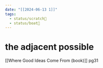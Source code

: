 ```yaml
---
date: "[[2024-06-13 1]]"
tags:
  - status/scratch📝
  - status/boat🚤
---
```

# the adjacent possible

[[Where Good Ideas Come From (book)]] pg31
